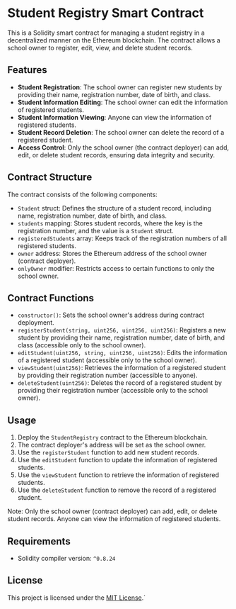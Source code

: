 # Student Registry Smart Contract

This is a Solidity smart contract for managing a student registry in a decentralized manner on the Ethereum blockchain. The contract allows a school owner to register, edit, view, and delete student records.

## Features

- **Student Registration**: The school owner can register new students by providing their name, registration number, date of birth, and class.
- **Student Information Editing**: The school owner can edit the information of registered students.
- **Student Information Viewing**: Anyone can view the information of registered students.
- **Student Record Deletion**: The school owner can delete the record of a registered student.
- **Access Control**: Only the school owner (the contract deployer) can add, edit, or delete student records, ensuring data integrity and security.

## Contract Structure

The contract consists of the following components:

- `Student` struct: Defines the structure of a student record, including name, registration number, date of birth, and class.
- `students` mapping: Stores student records, where the key is the registration number, and the value is a `Student` struct.
- `registeredStudents` array: Keeps track of the registration numbers of all registered students.
- `owner` address: Stores the Ethereum address of the school owner (contract deployer).
- `onlyOwner` modifier: Restricts access to certain functions to only the school owner.

## Contract Functions

- `constructor()`: Sets the school owner's address during contract deployment.
- `registerStudent(string, uint256, uint256, uint256)`: Registers a new student by providing their name, registration number, date of birth, and class (accessible only to the school owner).
- `editStudent(uint256, string, uint256, uint256)`: Edits the information of a registered student (accessible only to the school owner).
- `viewStudent(uint256)`: Retrieves the information of a registered student by providing their registration number (accessible to anyone).
- `deleteStudent(uint256)`: Deletes the record of a registered student by providing their registration number (accessible only to the school owner).

## Usage

1. Deploy the `StudentRegistry` contract to the Ethereum blockchain.
2. The contract deployer's address will be set as the school owner.
3. Use the `registerStudent` function to add new student records.
4. Use the `editStudent` function to update the information of registered students.
5. Use the `viewStudent` function to retrieve the information of registered students.
6. Use the `deleteStudent` function to remove the record of a registered student.

Note: Only the school owner (contract deployer) can add, edit, or delete student records. Anyone can view the information of registered students.

## Requirements

- Solidity compiler version: `^0.8.24`

## License

This project is licensed under the [MIT License](LICENSE).`